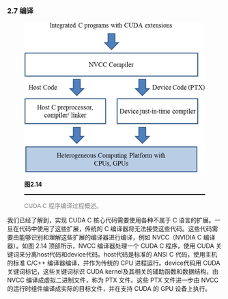 ### 2.7 编译

<figure>
    <style>
     hr {
         border: none;
         height: 2px;
         background-color: black;
         margin: 5px auto;
     }
	</style>
    <img id="fig2.14" src="..\pic\chapter2\fig2.14.jpeg">
    <figcaption>
        <p class="no-indent" style="font-weight: bold;">
        图2.14
        </p>
       	<hr style="border: none; height: 2px; background-color: black; margin: 5px auto;">
        <p class="no-indent" style="font-family: 'Arial', 'Helvetica', sans-serif;color: #808080">
            CUDA C 程序编译过程概述。
        </p>
    </figcaption>
</figure>

我们已经了解到，实现 CUDA C 核心代码需要使用各种不属于 C 语言的扩展。一旦在代码中使用了这些扩展，传统的 C 编译器将无法接受这些代码。这些代码需要由能够识别和理解这些扩展的编译器进行编译，例如 NVCC（NVIDIA C 编译器）。如图 2.14 顶部所示，NVCC 编译器处理一个 CUDA C 程序，使用 CUDA 关键词来分离host代码和device代码。host代码是标准的 ANSI C 代码，使用主机的标准 C/C++ 编译器编译，并作为传统的 CPU 进程运行。device代码用 CUDA 关键词标记，这些关键词标识 CUDA kernel及其相关的辅助函数和数据结构，由 NVCC 编译成虚拟二进制文件，称为 PTX 文件。这些 PTX 文件进一步由 NVCC 的运行时组件编译成实际的目标文件，并在支持 CUDA 的 GPU 设备上执行。